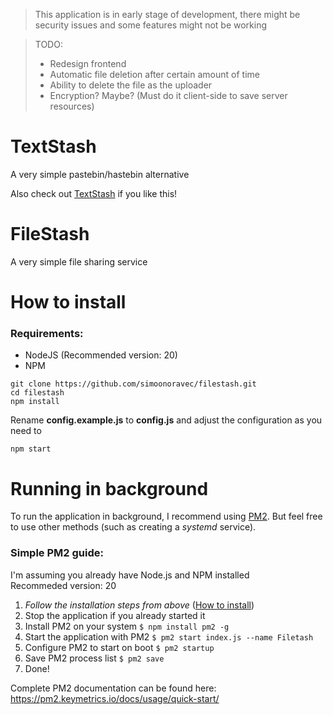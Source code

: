 > This application is in early stage of development, there might be security issues and some features might not be working

> TODO:
> - Redesign frontend
> - Automatic file deletion after certain amount of time
> - Ability to delete the file as the uploader
> - Encryption? Maybe? (Must do it client-side to save server resources)

# TextStash
A very simple pastebin/hastebin alternative

Also check out [TextStash](https://github.com/simoonoravec/textstash) if you like this!
# FileStash
A very simple file sharing service

# How to install
### Requirements:
- NodeJS (Recommended version: 20)
- NPM
```
git clone https://github.com/simoonoravec/filestash.git
cd filestash
npm install
```
Rename **config.example.js** to **config.js** and adjust the configuration as you need to

```
npm start
```
# Running in background
To run the application in background, I recommend using [PM2](https://www.npmjs.com/package/pm2). But feel free to use other methods (such as creating a *systemd* service).
### Simple PM2 guide:
I'm assuming you already have Node.js and NPM installed\
Recommeded version: 20
  1. *Follow the installation steps from above* ([How to install](#how-to-install))
  2. Stop the application if you already started it
  3. Install PM2 on your system `$ npm install pm2 -g`
  4. Start the application with PM2 `$ pm2 start index.js --name Filetash`
  5. Configure PM2 to start on boot `$ pm2 startup`
  6. Save PM2 process list `$ pm2 save`
  7. Done!

Complete PM2 documentation can be found here: https://pm2.keymetrics.io/docs/usage/quick-start/
